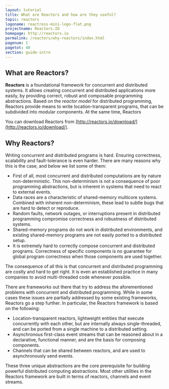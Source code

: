 ```yaml
---
layout: tutorial
title: What are Reactors and how are they useful?
topic: reactors
logoname: reactress-mini-logo-flat.png
projectname: Reactors.IO
homepage: http://reactors.io
permalink: /reactors/why-reactors/index.html
pagenum: 1
pagetot: 40
section: guide-intro
---
```


## What are Reactors?

**Reactors** is a foundational framework for concurrent and distributed systems.
It allows creating concurrent and distributed applications more easily,
by providing correct, robust and composable programming abstractions.
Based on the *reactor model* for distributed programming,
Reactors provide means to write location-transparent programs,
that can be subdivided into modular components.
At the same time, Reactors 

You can download Reactors from
[http://reactors.io/download/](http://reactors.io/download/).


## Why Reactors?

Writing concurrent and distributed programs is hard.
Ensuring correctness, scalability and fault-tolerance is even harder.
There are many reasons why this is the case,
and below we list some of them:

- First of all, most concurrent and distributed computations are by nature
  non-deterministic. This non-determinism is not a consequence of poor programming
  abstractions, but is inherent in systems that need to react to external events.
- Data races are a characteristic of shared-memory multicore systems.
  Combined with inherent non-determinism, these lead to subtle bugs that are hard to
  detect or reproduce.
- Random faults, network outages, or interruptions present in distributed programming
  compromise correctness and robustness of distributed systems.
- Shared-memory programs do not work in distributed environments,
  and existing shared-memory programs are not easily ported to a distributed setup.
- It is extremely hard to correctly compose concurrent and distributed programs.
  Correctness of specific components is no guarantee for global program correctness
  when those components are used together.

The consequence of all this is that concurrent and distributed programming are
costly and hard to get right.
It is even an established practice in many companies
to avoid multi-threaded code whenever possible.

There are frameworks out there that try to address the aforementioned problems
with concurrent and distributed programming.
While in some cases these issues are partially addressed by some existing frameworks,
Reactors go a step further.
In particular, the Reactors framework is based on the following:

- Location-transparent reactors, lightweight entities that execute concurrently with
  each other, but are internally always single-threaded,
  and can be ported from a single machine to a distributed setting.
- Asynchronous first-class event streams that can be reasoned about
  in a declarative, functional manner, and are the basis for composing components.
- Channels that can be shared between reactors, and are used to asynchronously
  send events.

These three unique abstractions are the core prerequisite
for building powerful distributed computing abstractions.
Most other utilities in the Reactors framework are built in terms of reactors,
channels and event streams.

